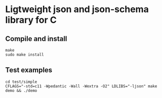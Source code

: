 # Ligtweight json and json-schema library for C

## Compile and install
```
make
sudo make install
```

## Test examples
```
cd test/simple
CFLAGS="-std=c11 -Wpedantic -Wall -Wextra -O2" LDLIBS="-ljson" make demo && ./demo
```

